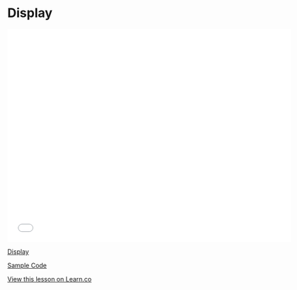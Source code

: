 # Display

<iframe width="640" height="480" src="//www.youtube.com/embed/bKDs_FQkkEI?rel=0&modestbranding=1" frameborder="0" allowfullscreen></iframe><p><a href="https://www.youtube.com/watch?v=bKDs_FQkkEI">Display</a></p>
<p><a href="http://jsfiddle.net/flatiron_school/352A6/1/">Sample Code</a></p>
<a href='https://learn.co/lessons/display' data-visibility='hidden'>View this lesson on Learn.co</a>
